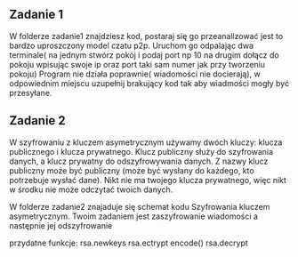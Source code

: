 ## Zadanie 1
W folderze zadanie1 znajdziesz kod, postaraj się go przeanalizować jest to bardzo uproszczony model czatu p2p.
Uruchom go odpalając dwa terminale( na jednym stwórz pokój i podaj port np 10 na drugim dołącz do pokoju wpisując swoje ip oraz port taki sam numer jak przy tworzeniu pokoju)
Program nie działa poprawnie( wiadomości nie docierają), w odpowiednim miejscu uzupełnij brakujący kod tak aby wiadmości mogły być przesyłane.

 
## Zadanie 2
W szyfrowaniu z kluczem asymetrycznym używamy dwóch kluczy: klucza publicznego i klucza prywatnego. Klucz publiczny służy do szyfrowania danych, a klucz prywatny do odszyfrowywania danych. Z nazwy klucz publiczny może być publiczny (może być wysłany do każdego, kto potrzebuje wysłać dane). Nikt nie ma twojego klucza prywatnego, więc nikt w środku nie może odczytać twoich danych.

W folderze zadanie2 znajaduje się schemat kodu Szyfrowania kluczem asymetrycznym.
Twoim zadaniem jest zaszyfrowanie wiadomości a następnie jej odszyfrowanie

przydatne funkcje:
rsa.newkeys
rsa.ectrypt
encode()
rsa.decrypt


